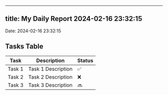 
---
title: My Daily Report 2024-02-16 23:32:15
---

Date: 2024-02-16 23:32:15

## Tasks Table

| Task | Description | Status |
|------|-------------|--------|
| Task 1 | Task 1 Description | ✅ |
| Task 2 | Task 2 Description | ❌ |
| Task 3 | Task 3 Description | 🔜 |
